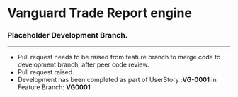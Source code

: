 # Vanguard Trade Report engine

### Placeholder Development Branch.
---
- Pull request needs to be raised from feature branch to merge code to development branch, after peer code review.
- Pull request raised.
- Development has been completed as part of UserStory :**VG-0001** in Feature Branch: **VG0001**
